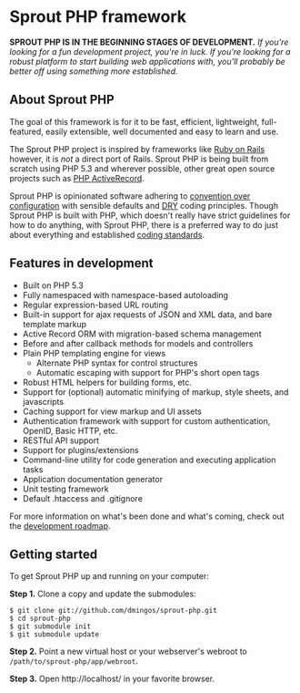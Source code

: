 # Sprout PHP framework #

**SPROUT PHP IS IN THE BEGINNING STAGES OF DEVELOPMENT.**
_If you're looking for a fun development project, you're in luck. If you're looking for a robust platform to start building web applications with, you'll probably be better off using something more established._

## About Sprout PHP ##
The goal of this framework is for it to be fast, efficient, lightweight, full-featured, easily extensible, well documented and easy to learn and use.

The Sprout PHP project is inspired by frameworks like [Ruby on Rails](http://rubyonrails.org/) however, it is _not_ a direct port of Rails. Sprout PHP is being built from scratch using PHP 5.3 and wherever possible, other great open source projects such as [PHP ActiveRecord](http://www.phpactiverecord.org/).

Sprout PHP is opinionated software adhering to [convention over configuration](http://en.wikipedia.org/wiki/Convention_over_configuration "Wikipedia: Convention over configuration") with sensible defaults and [DRY](http://en.wikipedia.org/wiki/Don't_repeat_yourself "Wikipedia: Don't Repeat Yourself") coding principles. Though Sprout PHP is built with PHP, which doesn't really have strict guidelines for how to do anything, with Sprout PHP, there is a preferred way to do just about everything and established [coding standards](https://github.com/dmingos/sprout-php-framework/wiki/Standards).

## Features in development ##
* Built on PHP 5.3
* Fully namespaced with namespace-based autoloading
* Regular expression-based URL routing
* Built-in support for ajax requests of JSON and XML data, and bare template markup
* Active Record ORM with migration-based schema management
* Before and after callback methods for models and controllers
* Plain PHP templating engine for views
	- Alternate PHP syntax for control structures
	- Automatic escaping with support for PHP's short open tags
* Robust HTML helpers for building forms, etc.
* Support for (optional) automatic minifying of markup, style sheets, and javascripts
* Caching support for view markup and UI assets
* Authentication framework with support for custom authentication, OpenID, Basic HTTP, etc.
* RESTful API support
* Support for plugins/extensions
* Command-line utility for code generation and executing application tasks
* Application documentation generator
* Unit testing framework
* Default .htaccess and .gitignore

For more information on what's been done and what's coming, check out the [development roadmap](https://github.com/dmingos/sprout-php-framework/wiki/Roadmap).

## Getting started ##
To get Sprout PHP up and running on your computer:

**Step 1.** Clone a copy and update the submodules:

	$ git clone git://github.com/dmingos/sprout-php.git
	$ cd sprout-php
	$ git submodule init
	$ git submodule update

**Step 2.** Point a new virtual host or your webserver's webroot to `/path/to/sprout-php/app/webroot`.

**Step 3.** Open http://localhost/ in your favorite browser.
